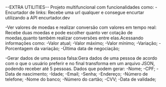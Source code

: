 --EXTRA UTILITIES--
 Projeto multifuncional com funcionalidades como:
 -Encurtador de links: Recebe uma url qualquer e consegue encurtar utilizando a API encurtador.dev
 
-Ver valores de moedas e realizar conversão com valores em tempo real: Recebe duas moedas e pode escolher quanto ver cotação de moedas,quanto também realizar conversões entre elas.Acessando informações como:
-Valor atual;
-Valor máximo;
-Valor mínimo;
-Variação;
-Porcentagem da variação;
-Última data de negociação;

-Gerar dados de uma pessoa falsa:Gera dados de uma pessoa de acordo com o que o usuário preferir e no final transforma em um arquivo JSON, podendo receber até 5 pessoas.
Dados que podem gerar:
-Nome;
-CPF;
-Data de nascimento;
-Idade;
-Email;
-Senha;
-Endereço;
-Número de telefone;
-Nome do banco;
-Número do cartão;
-CVV;
-Data de validade;
